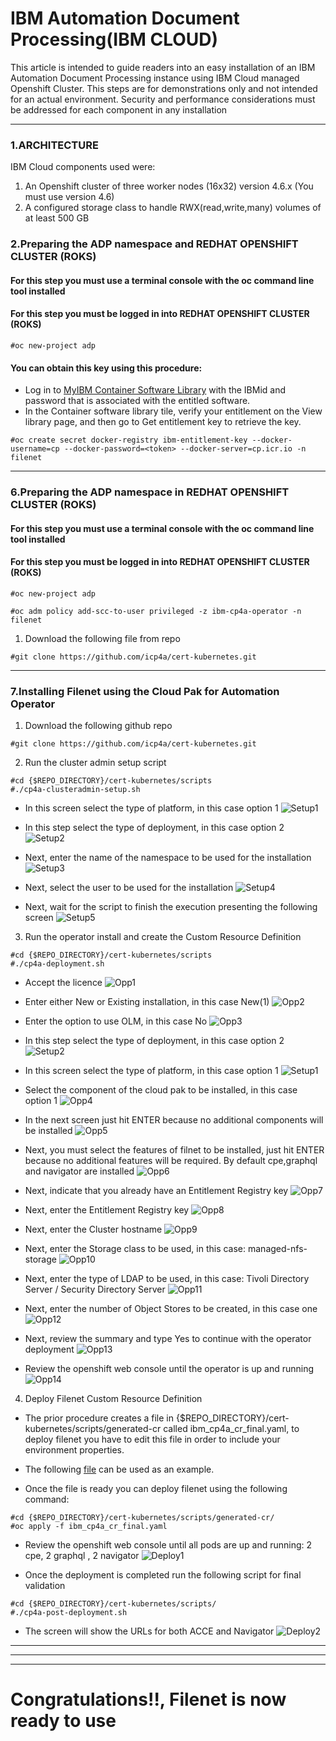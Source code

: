 # IBM Automation Document Processing(IBM CLOUD)

This article is intended to guide readers into an easy installation of an IBM Automation Document Processing instance using IBM Cloud managed Openshift Cluster.
This steps are for demonstrations only and not intended for an actual environment. Security and performance considerations must be addressed for each component in any installation

***
### 1.ARCHITECTURE

IBM Cloud components used were:
1. An Openshift cluster of three worker nodes (16x32) version 4.6.x (You must use version 4.6)
2. A configured storage class to handle RWX(read,write,many) volumes of at least 500 GB

### 2.Preparing the ADP namespace and REDHAT OPENSHIFT CLUSTER (ROKS)
#### For this step you must use a terminal console with the oc command line tool installed
#### For this step you must be logged in into REDHAT OPENSHIFT CLUSTER (ROKS)
```
#oc new-project adp
```

#### You can obtain this key using this procedure:
* Log in to [MyIBM Container Software Library](https://myibm.ibm.com/products-services/containerlibrary) with the IBMid and password that is associated with the entitled software.
* In the Container software library tile, verify your entitlement on the View library page, and then go to Get entitlement key to retrieve the key. 

```
#oc create secret docker-registry ibm-entitlement-key --docker-username=cp --docker-password=<token> --docker-server=cp.icr.io -n filenet
```

***
### 6.Preparing the ADP namespace in REDHAT OPENSHIFT CLUSTER (ROKS)
#### For this step you must use a terminal console with the oc command line tool installed
#### For this step you must be logged in into REDHAT OPENSHIFT CLUSTER (ROKS)
```
#oc new-project adp

#oc adm policy add-scc-to-user privileged -z ibm-cp4a-operator -n filenet
```
1. Download the following file from repo
```
#git clone https://github.com/icp4a/cert-kubernetes.git
```





***
### 7.Installing Filenet using the Cloud Pak for Automation Operator
1. Download the following github repo
```
#git clone https://github.com/icp4a/cert-kubernetes.git
```
2. Run the cluster admin setup script
```
#cd {$REPO_DIRECTORY}/cert-kubernetes/scripts
#./cp4a-clusteradmin-setup.sh 
```
* In this screen select the type of platform, in this case option 1
![Setup1](https://github.com/fxnaranjo/filenet/raw/main/images/1setup.png "Setup1")

* In this step select the type of deployment, in this case option 2
![Setup2](https://github.com/fxnaranjo/filenet/raw/main/images/2setup.png "Setup2")

* Next, enter the name of the namespace to be used for the installation
![Setup3](https://github.com/fxnaranjo/filenet/raw/main/images/3setup.png "Setup3")

* Next, select the user to be used for the installation
![Setup4](https://github.com/fxnaranjo/filenet/raw/main/images/4setup.png "Setup4")

* Next, wait for the script to finish the execution presenting the following screen
![Setup5](https://github.com/fxnaranjo/filenet/raw/main/images/5setup.png "Setup5")

3. Run the operator install and create the Custom Resource Definition
```
#cd {$REPO_DIRECTORY}/cert-kubernetes/scripts
#./cp4a-deployment.sh
```
* Accept the licence
![Opp1](https://github.com/fxnaranjo/filenet/raw/main/images/1operator.png "Operator5")

* Enter either New or Existing installation, in this case New(1)
![Opp2](https://github.com/fxnaranjo/filenet/raw/main/images/2operator.png "Operator2")

* Enter the option to use OLM, in this case No
![Opp3](https://github.com/fxnaranjo/filenet/raw/main/images/3operator.png "Operator3")

* In this step select the type of deployment, in this case option 2
![Setup2](https://github.com/fxnaranjo/filenet/raw/main/images/2setup.png "Setup2")

* In this screen select the type of platform, in this case option 1
![Setup1](https://github.com/fxnaranjo/filenet/raw/main/images/1setup.png "Setup1")

* Select the component of the cloud pak to be installed, in this case option 1
![Opp4](https://github.com/fxnaranjo/filenet/raw/main/images/4operator.png "Operator4")

* In the next screen just hit ENTER because no additional components will be installed
![Opp5](https://github.com/fxnaranjo/filenet/raw/main/images/5operator.png "Operator5")

* Next, you must select the features of filnet to be installed, just hit ENTER because no additional features will be required. By default cpe,graphql and navigator are installed
![Opp6](https://github.com/fxnaranjo/filenet/raw/main/images/6operator.png "Operator6")

* Next, indicate that you already have an Entitlement Registry key
![Opp7](https://github.com/fxnaranjo/filenet/raw/main/images/7operator.png "Operator7")

* Next, enter the Entitlement Registry key
![Opp8](https://github.com/fxnaranjo/filenet/raw/main/images/8operator.png "Operator8")

* Next, enter the Cluster hostname
![Opp9](https://github.com/fxnaranjo/filenet/raw/main/images/9operator.png "Operator9")

* Next, enter the Storage class to be used, in this case: managed-nfs-storage
![Opp10](https://github.com/fxnaranjo/filenet/raw/main/images/10operator.png "Operator10")

* Next, enter the type of LDAP to be used, in this case: Tivoli Directory Server / Security Directory Server
![Opp11](https://github.com/fxnaranjo/filenet/raw/main/images/11operator.png "Operator11")

* Next, enter the number of Object Stores to be created, in this case one
![Opp12](https://github.com/fxnaranjo/filenet/raw/main/images/12operator.png "Operator12")

* Next, review the summary and type Yes to continue with the operator deployment
![Opp13](https://github.com/fxnaranjo/filenet/raw/main/images/13operator.png "Operator13")

* Review the openshift web console until the operator is up and running
![Opp14](https://github.com/fxnaranjo/filenet/raw/main/images/14operator.png "Operator14")

4. Deploy Filenet Custom Resource Definition
* The prior procedure creates a file in {$REPO_DIRECTORY}/cert-kubernetes/scripts/generated-cr called ibm_cp4a_cr_final.yaml, to deploy filenet you have to edit this file in order to include your environment properties.

* The following [file](https://github.com/fxnaranjo/filenet/tree/main/cr) can be used as an example.

* Once the file is ready you can deploy filenet using the following command:
```
#cd {$REPO_DIRECTORY}/cert-kubernetes/scripts/generated-cr/
#oc apply -f ibm_cp4a_cr_final.yaml
```
* Review the openshift web console until all pods are up and running: 2 cpe, 2 graphql , 2 navigator
![Deploy1](https://github.com/fxnaranjo/filenet/raw/main/images/1deploy.png "Deploy1")

* Once the deployment is completed run the following script for final validation
```
#cd {$REPO_DIRECTORY}/cert-kubernetes/scripts/
#./cp4a-post-deployment.sh
```
* The screen will show the URLs for both ACCE and Navigator
![Deploy2](https://github.com/fxnaranjo/filenet/raw/main/images/2deploy.png "Deploy2")

***
***
***
# Congratulations!!, Filenet is now ready to use
